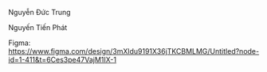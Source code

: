
Nguyễn Đức Trung

Nguyến Tiến Phát


Figma: https://www.figma.com/design/3mXldu9191X36jTKCBMLMG/Untitled?node-id=1-411&t=6Ces3pe47VajM1IX-1
